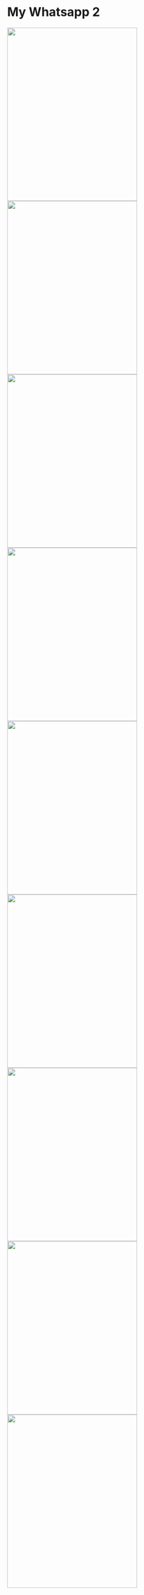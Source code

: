 <h1>My Whatsapp 2 </h1>
<img src="/screenshots/1.jpg" width="300" height="400" />
<img src="/screenshots/2.jpg" width="300" height="400" />
<img src="/screenshots/3.jpg" width="300" height="400" />
<img src="/screenshots/4.jpg" width="300" height="400" />
<img src="/screenshots/5.jpg" width="300" height="400" />
<img src="/screenshots/6.jpg" width="300" height="400" />
<img src="/screenshots/7.jpg" width="300" height="400" />
<img src="/screenshots/8.jpg" width="300" height="400" />
<img src="/screenshots/9.jpg" width="300" height="400" />
